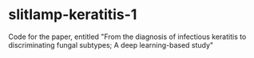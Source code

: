# slitlamp-keratitis-1
Code for the paper, entitled "From the diagnosis of infectious keratitis to discriminating fungal subtypes; A deep learning-based study"
